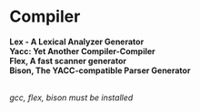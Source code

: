 # Compiler
__Lex - A Lexical Analyzer Generator__ <br>
__Yacc: Yet Another Compiler-Compiler__ <br>
__Flex, A fast scanner generator__ <br>
__Bison, The YACC-compatible Parser Generator__ <br>
<br>

*gcc, flex, bison must be installed* <br>
